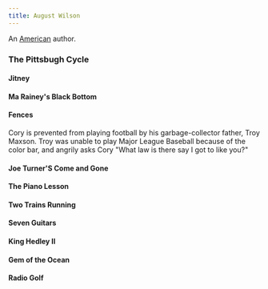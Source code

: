 ```yaml
---
title: August Wilson
---
```


An [American](../index.html) author.

### The Pittsbugh Cycle

#### Jitney

#### Ma Rainey's Black Bottom

#### Fences

Cory is prevented from playing football by his garbage-collector father, Troy Maxson. Troy was unable to play Major League Baseball because of the color bar, and angrily asks Cory "What law is there say I got to like you?"

#### Joe Turner'S Come and Gone

#### The Piano Lesson

#### Two Trains Running

#### Seven Guitars

#### King Hedley II

#### Gem of the Ocean

#### Radio Golf